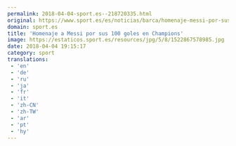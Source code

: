 ```yaml
---
permalink: 2018-04-04-sport.es--218720335.html
original: https://www.sport.es/es/noticias/barca/homenaje-messi-por-sus-100-goles-champions-6735231?utm_source=rss-noticias&utm_medium=feed&utm_campaign=barca
domain: sport.es
title: 'Homenaje a Messi por sus 100 goles en Champions'
image: https://estaticos.sport.es/resources/jpg/5/8/1522867578985.jpg
date: 2018-04-04 19:15:17
category: sport
translations: 
 - 'en'
 - 'de'
 - 'ru'
 - 'ja'
 - 'fr'
 - 'it'
 - 'zh-CN'
 - 'zh-TW'
 - 'ar'
 - 'pt'
 - 'hy'
---
```


